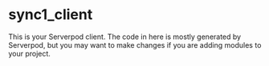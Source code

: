 # sync1_client

This is your Serverpod client. The code in here is mostly generated by
Serverpod, but you may want to make changes if you are adding modules to your
project.
